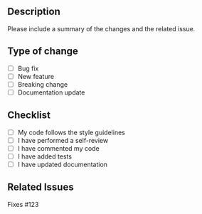 ## Description
Please include a summary of the changes and the related issue. 

## Type of change
- [ ] Bug fix
- [ ] New feature
- [ ] Breaking change
- [ ] Documentation update

## Checklist
- [ ] My code follows the style guidelines
- [ ] I have performed a self-review
- [ ] I have commented my code
- [ ] I have added tests
- [ ] I have updated documentation

## Related Issues
Fixes #123
